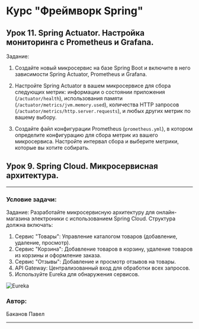 # Курс "Фреймворк Spring"

## Урок 11. Spring Actuator. Настройка мониторинга с Prometheus и Grafana.

Задание:

1. Создайте новый микросервис на базе Spring Boot и включите в него зависимости Spring Actuator, Prometheus и Grafana.

2. Настройте Spring Actuator в вашем микросервисе для сбора следующих метрик: информации о состоянии приложения (`/actuator/health`),
использования памяти (`/actuator/metrics/jvm.memory.used`), количества HTTP запросов (`/actuator/metrics/http.server.requests`),
и любых других метрик по вашему выбору.

3. Создайте файл конфигурации Prometheus (`prometheus.yml`), в котором определите конфигурацию для сбора метрик из вашего микросервиса.
Настройте интервал сбора и выберите метрики, которые вы хотите собирать.


## Урок 9. Spring Cloud. Микросервисная архитектура.

* **
### Условие задачи:
Задание: 
Разработайте микросервисную архитектуру для онлайн-магазина электроники с использованием Spring Cloud. Структура должна включать:

1. Сервис "Товары": Управление каталогом товаров (добавление, удаление, просмотр).
2. Сервис "Корзина": Добавление товаров в корзину, удаление товаров из корзины и оформление заказа.
3. Сервис "Отзывы": Добавление и просмотр отзывов на товары.
4. API Gateway: Централизованный вход для обработки всех запросов.
5. Используйте Eureka для обнаружения сервисов.

![Eureka](https://github.com/pashtetrus33/microservices-gb/assets/86385554/f0d0713f-db9e-4240-8c71-5f9ad92e5572)

### Автор:
Баканов Павел
* **
